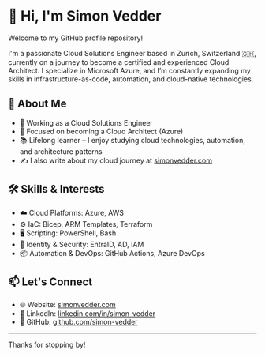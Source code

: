 # 👋 Hi, I'm Simon Vedder

Welcome to my GitHub profile repository!

I'm a passionate Cloud Solutions Engineer based in Zurich, Switzerland 🇨🇭, currently on a journey to become a certified and experienced Cloud Architect. I specialize in Microsoft Azure, and I’m constantly expanding my skills in infrastructure-as-code, automation, and cloud-native technologies.

## 🧠 About Me

- 💼 Working as a Cloud Solutions Engineer
- 🎯 Focused on becoming a Cloud Architect (Azure)
- 📚 Lifelong learner – I enjoy studying cloud technologies, automation, and architecture patterns
- ✍️ I also write about my cloud journey at [simonvedder.com](https://simonvedder.com)

## 🛠️ Skills & Interests

- ☁️ Cloud Platforms: Azure, AWS
- ⚙️ IaC: Bicep, ARM Templates, Terraform
- 🖥️ Scripting: PowerShell, Bash
- 🔐 Identity & Security: EntraID, AD, IAM
- 📦 Automation & DevOps: GitHub Actions, Azure DevOps

## 📫 Let's Connect

- 🌐 Website: [simonvedder.com](https://simonvedder.com)
- 💼 LinkedIn: [linkedin.com/in/simon-vedder](https://www.linkedin.com/in/simon-vedder/)
- 🐙 GitHub: [github.com/simon-vedder](https://github.com/simon-vedder)

---

Thanks for stopping by!
